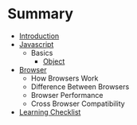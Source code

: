 # Summary

* [Introduction](README.md)
* [Javascript](javascript/overview.md)
  * Basics
    * [Object](javascript/object.md)
* [Browser](browser/README.md)
  * How Browsers Work
  * Difference Between Browsers
  * Browser Performance
  * Cross Browser Compatibility
* [Learning Checklist](LearningCheckList.md)

